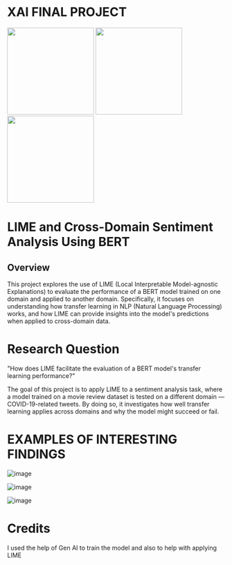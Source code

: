 # XAI FINAL PROJECT

<img src="https://github.com/user-attachments/assets/f6aec4bd-bea7-40b5-b9ee-b3ba56e24b7c" width="200"/> 
<img src="https://github.com/user-attachments/assets/66a84e10-bffe-418e-9396-763fbc5dab87" width="200"/> 
<img src="https://github.com/user-attachments/assets/27c1d3dc-efad-44ae-8bfb-6d06111c36ca" width="200"/>



# LIME and Cross-Domain Sentiment Analysis Using BERT
## Overview
This project explores the use of LIME (Local Interpretable Model-agnostic Explanations) to evaluate the performance of a BERT model trained on one domain and applied to another domain. Specifically, it focuses on understanding how transfer learning in NLP (Natural Language Processing) works, and how LIME can provide insights into the model's predictions when applied to cross-domain data.

# Research Question
"How does LIME facilitate the evaluation of a BERT model's transfer learning performance?"

The goal of this project is to apply LIME to a sentiment analysis task, where a model trained on a movie review dataset is tested on a different domain — COVID-19-related tweets. By doing so, it investigates how well transfer learning applies across domains and why the model might succeed or fail.

# EXAMPLES OF INTERESTING FINDINGS
![image](https://github.com/user-attachments/assets/06e6ac93-e536-4070-a134-965e0d20bc6f)

![image](https://github.com/user-attachments/assets/0d897d59-d6f6-4daa-8069-d6b2ce4eb66a)

![image](https://github.com/user-attachments/assets/6090ce68-5e1b-4366-8713-cd34c9b35ccd)



# Credits 
I used the help of Gen AI to train the model and also to help with applying LIME
